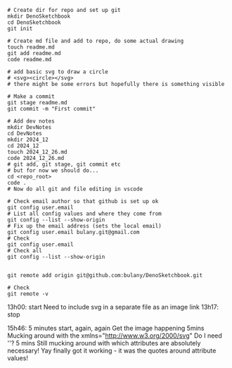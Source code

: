 ```
# Create dir for repo and set up git
mkdir DenoSketchbook
cd DenoSketchbook
git init

# Create md file and add to repo, do some actual drawing
touch readme.md
git add readme.md
code readme.md

# add basic svg to draw a circle
# <svg><circle></svg>
# there might be some errors but hopefully there is something visible

# Make a commit
git stage readme.md
git commit -m "First commit"

# Add dev notes
mkdir DevNotes
cd DevNotes
mkdir 2024_12
cd 2024_12
touch 2024_12_26.md
code 2024_12_26.md
# git add, git stage, git commit etc
# but for now we should do...
cd <repo_root>
code .
# Now do all git and file editing in vscode

# Check email author so that github is set up ok
git config user.email
# List all config values and where they come from
git config --list --show-origin
# Fix up the email address (sets the local email)
git config user.email bulany.git@gmail.com
# Check
git config user.email
# Check all
git config --list --show-origin


git remote add origin git@github.com:bulany/DenoSketchbook.git

# Check
git remote -v

```
13h00: start
Need to include svg in a separate file as an image link
13h17: stop

15h46: 5 minutes start, again, again
Get the image happening
5mins
Mucking around with the xmlns="http://www.w3.org/2000/svg"
Do I need '</circle>'?
5 mins
Still mucking around with which attributes are absolutely necessary!
Yay finally got it working - it was the quotes around attribute values!
